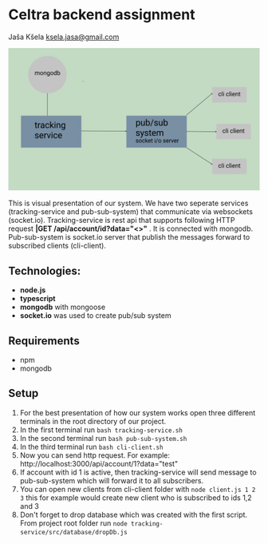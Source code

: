 # Celtra backend assignment
Jaša Kšela ksela.jasa@gmail.com

<img src="architecture.PNG" width="600">

This is visual presentation of our system. We have two seperate services (tracking-service and pub-sub-system) that communicate via websockets (socket.io). Tracking-service is rest api that supports following HTTP request **|GET /api/account/id?data="<<data>>"** . It is connected with mongodb. Pub-sub-system is socket.io server that publish the messages forward to subscribed clients (cli-client). 

## Technologies:
- **node.js**
- **typescript**
- **mongodb** with mongoose
- **socket.io** was used to create pub/sub system 

## Requirements
- npm
- mongodb

## Setup
1. For the best presentation of how our system works open three different terminals in the root directory of our project.
2. In the first terminal run `bash tracking-service.sh` 
3. In the second terminal run `bash pub-sub-system.sh`
4. In the third terminal run `bash cli-client.sh`
5. Now you can send http request. For example: http://localhost:3000/api/account/1?data="test"
6. If account with id 1 is active, then tracking-service will send message to pub-sub-system which will forward it to all subscribers.
7. You can open new clients from cli-client folder with  `node client.js 1 2 3` this for example would create new client who is subscribed to ids 1,2 and 3
8. Don't forget to drop database which was created with the first script. From project root folder run  `node tracking-service/src/database/dropDb.js`
